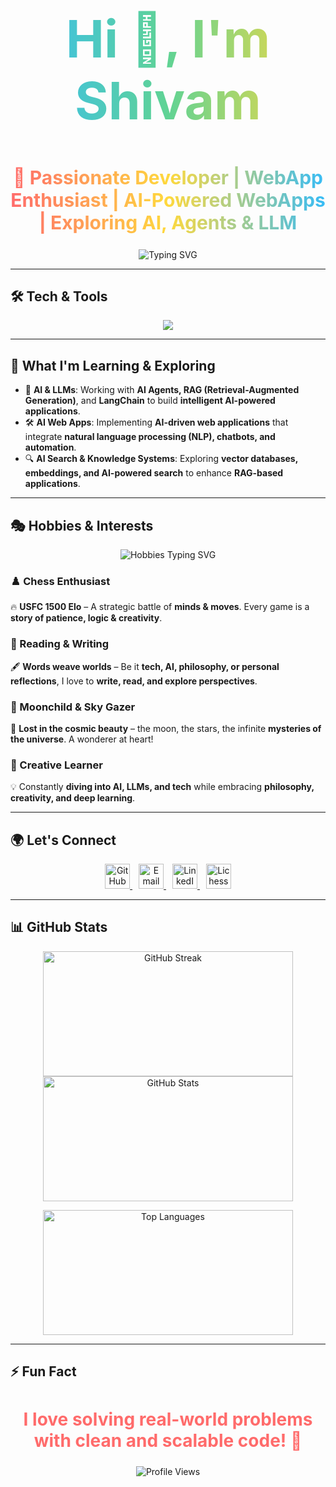 <!-- GitHub Profile ReadMe -->

<h1 align="center" style="font-size: 82px; font-weight: bold; background: linear-gradient(90deg, #36BCF7, #60D394, #FFD93D); -webkit-background-clip: text; color: transparent;">
  Hi 👋, I'm Shivam
</h1>

<h2 align="center" style="font-size: 30px; font-weight: bold; background: linear-gradient(90deg, #FF6B6B, #FFD93D, #36BCF7); -webkit-background-clip: text; color: transparent;">
  🚀 Passionate Developer | WebApp Enthusiast | AI-Powered WebApps | Exploring AI, Agents & LLM
</h2>

<p align="center">
  <img src="https://readme-typing-svg.herokuapp.com?font=Fira+Sans&weight=700&size=26&pause=1000&color=36BCF7&center=true&vCenter=true&width=600&lines=Full-Stack+Web+Developer;React+%7C+Next.js+%7C+Node.js+%7C+JavaScript;Building+AI-Powered+WebApps;Exploring+RAG+%7C+LLMs+%7C+AI+Agents;Open+to+Collaboration+%F0%9F%9A%80" alt="Typing SVG" />
</p>

---

## 🛠️ Tech & Tools  

<p align="center">
  <img src="https://skillicons.dev/icons?i=js,ts,react,next,nodejs,express,mongodb,vite,tailwind,sass,postman" />
</p>

---

## 🌱 What I'm Learning & Exploring  

- 🤖 **AI & LLMs**: Working with **AI Agents, RAG (Retrieval-Augmented Generation)**, and **LangChain** to build **intelligent AI-powered applications**.  
- 🛠️ **AI Web Apps**: Implementing **AI-driven web applications** that integrate **natural language processing (NLP), chatbots, and automation**.  
- 🔍 **AI Search & Knowledge Systems**: Exploring **vector databases, embeddings, and AI-powered search** to enhance **RAG-based applications**.  

---

## 🎭 Hobbies & Interests  

<p align="center">
  <img src="https://readme-typing-svg.herokuapp.com?font=Fira+Sans&size=28&pause=1000&color=FFD93D&center=true&vCenter=true&width=800&lines=%E2%99%9F+Chess+%7C+Tactical+Mind+%E2%80%93+USFC+1500+Elo;📖+Reading+%26+Writing+%7C+Words+Weave+Worlds;🌌+Sky+Gazer+%7C+Moonchild+%7C+Stargazer;🚀+Creative+Learner+%7C+Tech%2C+AI%2C+Philosophy+Seeker" alt="Hobbies Typing SVG" />
</p>

### ♟️ Chess Enthusiast  
🔥 **USFC 1500 Elo** – A strategic battle of **minds & moves**. Every game is a **story of patience, logic & creativity**.  

### 📖 Reading & Writing  
🖋️ **Words weave worlds** – Be it **tech, AI, philosophy, or personal reflections**, I love to **write, read, and explore perspectives**.  

### 🌙 Moonchild & Sky Gazer  
🔭 **Lost in the cosmic beauty** – the moon, the stars, the infinite **mysteries of the universe**. A wonderer at heart!  

### 🚀 Creative Learner  
💡 Constantly **diving into AI, LLMs, and tech** while embracing **philosophy, creativity, and deep learning**.  

---

## 🌍 Let's Connect  

<p align="center">
  <a href="https://github.com/black-sheepp" style="margin-right: 10px;">
    <img src="https://img.shields.io/github/followers/black-sheepp?label=GitHub&logo=github&style=for-the-badge&color=black" height="40" alt="GitHub Followers" />
  </a>
  <a href="mailto:shivamguptanitw@gmail.com" style="margin-right: 10px;">
    <img src="https://img.shields.io/badge/Email-%23D14836.svg?style=for-the-badge&logo=gmail&logoColor=white" height="40" alt="Email" />
  </a>
  <a href="https://www.linkedin.com/in/gshivam1/" style="margin-right: 10px;">
    <img src="https://img.shields.io/badge/LinkedIn-%230077B5.svg?style=for-the-badge&logo=linkedin&logoColor=white" height="40" alt="LinkedIn" />
  </a>
  <a href="https://lichess.org/@/shivam888500">
    <img src="https://img.shields.io/badge/Lichess-100000?style=for-the-badge&logo=lichess&logoColor=white" height="40" alt="Lichess Profile" />
  </a>
</p>

---

## 📊 GitHub Stats  

<p align="center">
  <img src="https://github-readme-streak-stats.herokuapp.com/?user=black-sheepp&theme=blue-green&hide_border=true" width="400" height="200" alt="GitHub Streak" />
  <img src="https://github-readme-stats.vercel.app/api?username=black-sheepp&theme=blue-green&show_icons=true&hide_border=true&count_private=true" width="400" height="200" alt="GitHub Stats" />
</p>

<p align="center">
  <img src="https://github-readme-stats.vercel.app/api/top-langs/?username=black-sheepp&theme=blue-green&show_icons=true&hide_border=true&layout=compact" width="400" height="200" alt="Top Languages" />
</p>

---

## ⚡ Fun Fact  

<h2 align="center" style="font-size: 28px; font-weight: bold; color: #FF6B6B;">
  I love solving real-world problems with clean and scalable code! 🚀
</h2>

<p align="center">
  <img src="https://komarev.com/ghpvc/?username=black-sheepp&color=brightgreen&style=flat-square" alt="Profile Views" />
</p>
